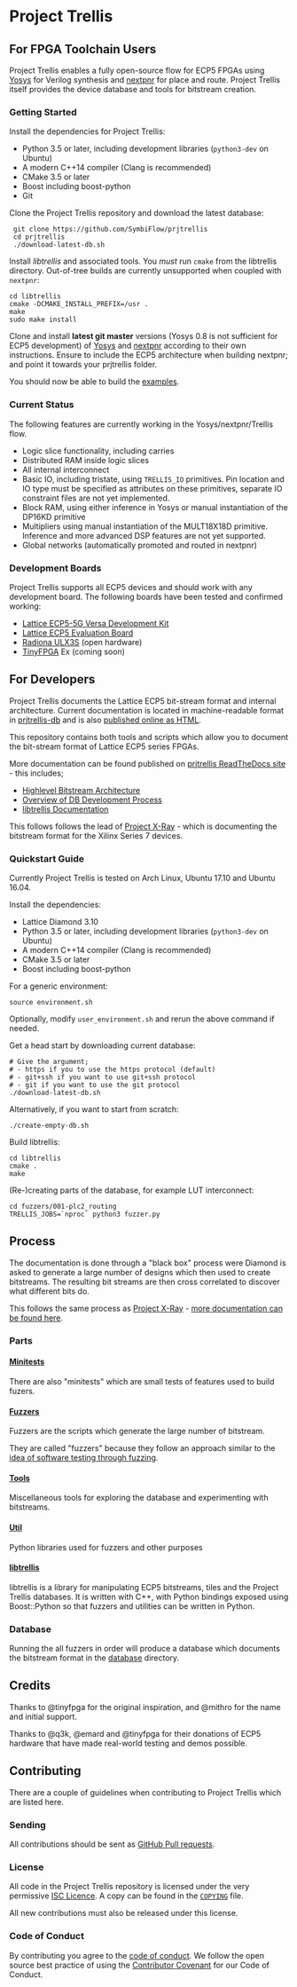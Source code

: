 # Project Trellis
 
## For FPGA Toolchain Users

Project Trellis enables a fully open-source flow for ECP5 FPGAs using [Yosys](https://github.com/YosysHQ/yosys)
for Verilog synthesis and [nextpnr](https://github.com/YosysHQ/nextpnr) for place and route.
Project Trellis itself provides the device database and tools for bitstream creation.

### Getting Started

Install the dependencies for Project Trellis:
 - Python 3.5 or later, including development libraries (`python3-dev` on Ubuntu)
 - A modern C++14 compiler (Clang is recommended)
 - CMake 3.5 or later
 - Boost including boost-python
 - Git
 
Clone the Project Trellis repository and download the latest database:

     git clone https://github.com/SymbiFlow/prjtrellis
     cd prjtrellis
     ./download-latest-db.sh
     
Install _libtrellis_ and associated tools. You _must_ run `cmake` from the libtrellis directory.
Out-of-tree builds are currently unsupported when coupled with `nextpnr`:

    cd libtrellis
    cmake -DCMAKE_INSTALL_PREFIX=/usr .
    make
    sudo make install

Clone and install **latest git master** versions (Yosys 0.8 is not sufficient for ECP5 development) of [Yosys](https://github.com/YosysHQ/yosys)
 and [nextpnr](https://github.com/YosysHQ/nextpnr) according to their own instructions. Ensure
 to include the ECP5 architecture when building nextpnr; and point it towards your prjtrellis
 folder.

You should now be able to build the [examples](examples).

### Current Status
 
The following features are currently working in the Yosys/nextpnr/Trellis flow.
 - Logic slice functionality, including carries
 - Distributed RAM inside logic slices
 - All internal interconnect
 - Basic IO, including tristate, using `TRELLIS_IO` primitives. Pin location and IO type
 must be specified as attributes on these primitives, separate IO constraint files are not yet implemented.
 - Block RAM, using either inference in Yosys or manual instantiation of the DP16KD primitive
 - Multipliers using manual instantiation of the MULT18X18D primitive. Inference and more advanced DSP features
 are not yet supported.
 - Global networks (automatically promoted and routed in nextpnr)

### Development Boards
Project Trellis supports all ECP5 devices and should work with any development board. The following
boards have been tested and confirmed working:
 - [Lattice ECP5-5G Versa Development Kit](http://www.latticesemi.com/Products/DevelopmentBoardsAndKits/ECP55GVersaDevKit.aspx)
 - [Lattice ECP5 Evaluation Board](http://www.latticesemi.com/ecp5-evaluation)
 - [Radiona ULX3S](https://github.com/emard/ulx3s) (open hardware)
 - [TinyFPGA](https://tinyfpga.com/) Ex (coming soon)

## For Developers

Project Trellis documents the Lattice ECP5 bit-stream format and internal architecture. Current documentation is
located in machine-readable format in [prjtrellis-db](https://github.com/SymbiFlow/prjtrellis-db)
and is also [published online as HTML](https://symbiflow.github.io/prjtrellis-db/).

This repository contains both tools and scripts which allow you to document the
bit-stream format of Lattice ECP5 series FPGAs.

More documentation can be found published on
[prjtrellis ReadTheDocs site](http://prjtrellis.readthedocs.io/en/latest/) -
this includes;
 * [Highlevel Bitstream Architecture](http://prjtrellis.readthedocs.io/en/latest/architecture/overview.html)
 * [Overview of DB Development Process](http://prjrellis.readthedocs.io/en/latest/db_dev_process/overview.html)
 * [libtrellis Documentation](http://prjrellis.readthedocs.io/en/latest/libtrellis/overview.html)

This follows follows the lead of
[Project X-Ray](https://github.com/SymbiFlow/prjxray) - which is documenting
the bitstream format for the Xilinx Series 7 devices.

### Quickstart Guide

Currently Project Trellis is tested on Arch Linux, Ubuntu 17.10 and
Ubuntu 16.04.

Install the dependencies:
 - Lattice Diamond 3.10
 - Python 3.5 or later, including development libraries (`python3-dev` on Ubuntu)
 - A modern C++14 compiler (Clang is recommended)
 - CMake 3.5 or later
 - Boost including boost-python
 
For a generic environment:

    source environment.sh

Optionally, modify `user_environment.sh` and rerun the above command if needed.

Get a head start by downloading current database:

    # Give the argument;
    # - https if you to use the https protocol (default)
    # - git+ssh if you want to use git+ssh protocol
    # - git if you want to use the git protocol
    ./download-latest-db.sh

Alternatively, if you want to start from scratch:

    ./create-empty-db.sh

Build libtrellis:

    cd libtrellis
    cmake .
    make


(Re-)creating parts of the database, for example LUT interconnect:

    cd fuzzers/001-plc2_routing
    TRELLIS_JOBS=`nproc` python3 fuzzer.py

## Process

The documentation is done through a "black box" process were Diamond is asked to
generate a large number of designs which then used to create bitstreams. The
resulting bit streams are then cross correlated to discover what different bits
do.

This follows the same process as
[Project X-Ray](https://github.com/SymbiFlow/prjxray) -
[more documentation can be found here](https://prjxray.readthedocs.org).

### Parts

#### [Minitests](minitests)

There are also "minitests" which are small tests of features used to build fuzers.

#### [Fuzzers](fuzzers)

Fuzzers are the scripts which generate the large number of bitstream.

They are called "fuzzers" because they follow an approach similar to the
[idea of software testing through fuzzing](https://en.wikipedia.org/wiki/Fuzzing).

#### [Tools](tools)

Miscellaneous tools for exploring the database and experimenting with bitstreams.

#### [Util](util)

Python libraries used for fuzzers and other purposes

#### [libtrellis](libtrellis)

libtrellis is a library for manipulating ECP5 bitstreams, tiles and the Project
Trellis databases. It is written with C++, with Python bindings exposed using
Boost::Python so that fuzzers and utilities can be written in Python.

### Database

Running the all fuzzers in order will produce a database which documents the
bitstream format in the [database](database) directory.


## Credits

Thanks to @tinyfpga for the original inspiration, and @mithro for the name and initial support.

Thanks to @q3k, @emard and @tinyfpga for their donations of ECP5 hardware that have made real-world
testing and demos possible.

## Contributing

There are a couple of guidelines when contributing to Project Trellis which are
listed here.

### Sending

All contributions should be sent as
[GitHub Pull requests](https://help.github.com/articles/creating-a-pull-request-from-a-fork/).

### License

All code in the Project Trellis repository is licensed under the very permissive
[ISC Licence](COPYING). A copy can be found in the [`COPYING`](COPYING) file.

All new contributions must also be released under this license.

### Code of Conduct

By contributing you agree to the [code of conduct](CODE_OF_CONDUCT.md). We
follow the open source best practice of using the [Contributor
Covenant](https://www.contributor-covenant.org/) for our Code of Conduct.
